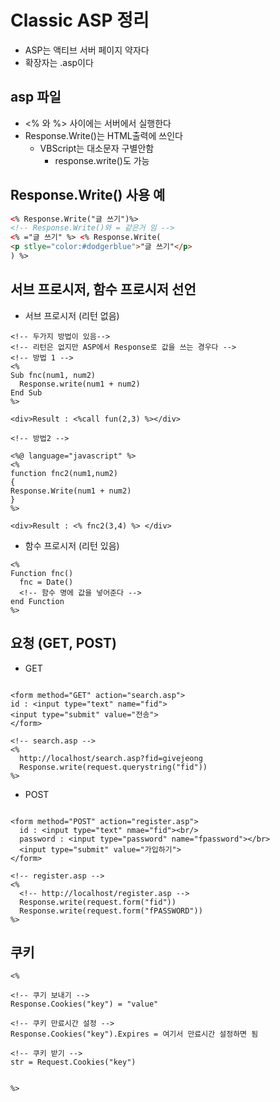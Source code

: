 # Classic ASP 정리

- ASP는 액티브 서버 페이지 약자다
- 확장자는 .asp이다

## asp 파일

- <% 와 %> 사이에는 서버에서 실행한다
- Response.Write()는 HTML출력에 쓰인다
  - VBScript는 대소문자 구별안함
    - response.write()도 가능

## Response.Write() 사용 예

```html
<% Response.Write("글 쓰기")%>
<!-- Response.Write()와 = 같은거 임 -->
<% ="글 쓰기" %> <% Response.Write(
<p stlye="color:#dodgerblue">"글 쓰기"</p>
) %>
```

## 서브 프로시저, 함수 프로시저 선언

- 서브 프로시저 (리턴 없음)

```VB
<!-- 두가지 방법이 있음-->
<!-- 리턴은 없지만 ASP에서 Response로 값을 쓰는 경우다 -->
<!-- 방법 1 -->
<%
Sub fnc(num1, num2)
  Response.write(num1 + num2)
End Sub
%>

<div>Result : <%call fun(2,3) %></div>

<!-- 방법2 -->

<%@ language="javascript" %>
<%
function fnc2(num1,num2)
{
Response.Write(num1 + num2)
}
%>

<div>Result : <% fnc2(3,4) %> </div>
```

- 함수 프로시저 (리턴 있음)

```VB
<%
Function fnc()
  fnc = Date()
  <!-- 함수 명에 값을 넣어준다 -->
end Function
%>
```

## 요청 (GET, POST)

- GET

```VB

<form method="GET" action="search.asp">
id : <input type="text" name="fid">
<input type="submit" value="전송">
</form>

<!-- search.asp -->
<%
  http://localhost/search.asp?fid=givejeong
  Response.write(request.querystring("fid"))
%>
```

- POST

```VB

<form method="POST" action="register.asp">
  id : <input type="text" nmae="fid"><br/>
  password : <input type="password" name="fpassword"></br>
  <input type="submit" value="가입하기">
</form>

<!-- register.asp -->
<%
  <!-- http://localhost/register.asp -->
  Response.write(request.form("fid"))
  Response.write(request.form("fPASSWORD"))
%>
```

## 쿠키

```VB
<%

<!-- 쿠기 보내기 -->
Response.Cookies("key") = "value"

<!-- 쿠키 만료시간 설정 -->
Response.Cookies("key").Expires = 여기서 만료시간 설정하면 됨

<!-- 쿠키 받기 -->
str = Request.Cookies("key")


%>
```
